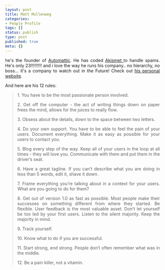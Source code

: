 ```yaml
---
layout: post
title: Matt Mullenweg
categories:
- People Profile
tags: []
status: publish
type: post
published: true
meta: {}
---
```

<p align="justify">he's the founder of <a href="http://automattic.com/">Automattic</a>. He has coded <a href="http://akismet.com/">Akismet </a>to handle spams. He's only 23!!!!!!!!! and i love the way he runs his company.. no hierarchy, no boss... it's a company to watch out in the Future! Check out <a href="http://photomatt.net/">his personal website</a>.</p>
<p align="justify">And here are his 12 rules:</p>

<blockquote>
<p align="justify">1. You have to be the most passionate person involved.</p>
<p align="justify">2. Get off the computer - the act of writing things down on paper frees the mind, allows for the juices to really flow.</p>
<p align="justify">3. Obsess about the details, down to the space between two letters.</p>
<p align="justify">4. Do your own support. You have to be able to feel the pain of your users. Document everything. Make it as easy as possible for your users to contact you.</p>
<p align="justify">5. Blog every step of the way. Keep all of your users in the loop at all times - they will love you. Communicate with them and put them in the driver’s seat.</p>
<p align="justify">6. Have a great tagline. If you can’t describe what you are doing in less than 5 words, edit it, shave it down.</p>
<p align="justify">7. Frame everything you’re talking about in a context for your users. What are you going to do for them?</p>
<p align="justify">8. Get out of version 1.0 as fast as possible. Most people make their successes on something different from where they started. Be flexible. User feedback is the most valuable asset. Don’t let yourself be too led by your first users. Listen to the silent majority. Keep the majority in mind.</p>
<p align="justify">9. Track yourself.</p>
<p align="justify">10. Know what to do if you are successful.</p>
<p align="justify">11. Start strong, end strong. People don’t often remember what was in the middle.</p>
<p align="justify">12. Be a pain killer, not a vitamin.</p>
</blockquote>

